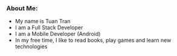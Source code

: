 ### About Me:
- My name is Tuan Tran
- I am a Full Stack Developer
- I am a Mobile Developer (Android)
- In my free time, I like to read books, play games and learn new technologies

